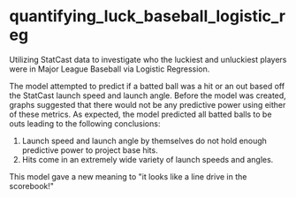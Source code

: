 # quantifying_luck_baseball_logistic_reg
Utilizing StatCast data to investigate who the luckiest and unluckiest players were in Major League Baseball via Logistic Regression.

The model attempted to predict if a batted ball was a hit or an out based off the StatCast launch speed and launch angle. Before the model was created, graphs suggested that there would not be any predictive power using either of these metrics. As expected, the model predicted all batted balls to be outs leading to the following conclusions:
1. Launch speed and launch angle by themselves do not hold enough predictive power to project base hits.
2. Hits come in an extremely wide variety of launch speeds and angles.

This model gave a new meaning to "it looks like a line drive in the scorebook!"

